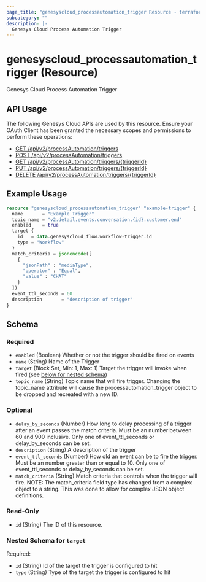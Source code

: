 ```yaml
---
page_title: "genesyscloud_processautomation_trigger Resource - terraform-provider-genesyscloud"
subcategory: ""
description: |-
  Genesys Cloud Process Automation Trigger
---
```

# genesyscloud_processautomation_trigger (Resource)

Genesys Cloud Process Automation Trigger

## API Usage
The following Genesys Cloud APIs are used by this resource. Ensure your OAuth Client has been granted the necessary scopes and permissions to perform these operations:

* [GET /api/v2/processAutomation/triggers](https://developer.genesys.cloud/platform/preview-apis#get-api-v2-processautomation-triggers)
* [POST /api/v2/processAutomation/triggers](https://developer.genesys.cloud/platform/preview-apis#post-api-v2-processautomation-triggers)
* [GET /api/v2/processAutomation/triggers/{triggerId}](https://developer.genesys.cloud/platform/preview-apis#get-api-v2-processautomation-triggers--triggerId-)
* [PUT /api/v2/processAutomation/triggers/{triggerId}](https://developer.genesys.cloud/platform/preview-apis#put-api-v2-processautomation-triggers--triggerId-)
* [DELETE /api/v2/processAutomation/triggers/{triggerId}](https://developer.genesys.cloud/platform/preview-apis#delete-api-v2-processautomation-triggers--triggerId-)

## Example Usage

```terraform
resource "genesyscloud_processautomation_trigger" "example-trigger" {
  name       = "Example Trigger"
  topic_name = "v2.detail.events.conversation.{id}.customer.end"
  enabled    = true
  target {
    id   = data.genesyscloud_flow.workflow-trigger.id
    type = "Workflow"
  }
  match_criteria = jsonencode([
    {
      "jsonPath" : "mediaType",
      "operator" : "Equal",
      "value" : "CHAT"
    }
  ])
  event_ttl_seconds = 60
  description       = "description of trigger"
}
```

<!-- schema generated by tfplugindocs -->
## Schema

### Required

- `enabled` (Boolean) Whether or not the trigger should be fired on events
- `name` (String) Name of the Trigger
- `target` (Block Set, Min: 1, Max: 1) Target the trigger will invoke when fired (see [below for nested schema](#nestedblock--target))
- `topic_name` (String) Topic name that will fire trigger. Changing the topic_name attribute will cause the processautomation_trigger object to be dropped and recreated with a new ID.

### Optional

- `delay_by_seconds` (Number) How long to delay processing of a trigger after an event passes the match criteria. Must be an number between 60 and 900 inclusive. Only one of event_ttl_seconds or delay_by_seconds can be set.
- `description` (String) A description of the trigger
- `event_ttl_seconds` (Number) How old an event can be to fire the trigger. Must be an number greater than or equal to 10. Only one of event_ttl_seconds or delay_by_seconds can be set.
- `match_criteria` (String) Match criteria that controls when the trigger will fire. NOTE: The match_criteria field type has changed from a complex object to a string. This was done to allow for complex JSON object definitions.

### Read-Only

- `id` (String) The ID of this resource.

<a id="nestedblock--target"></a>
### Nested Schema for `target`

Required:

- `id` (String) Id of the target the trigger is configured to hit
- `type` (String) Type of the target the trigger is configured to hit

